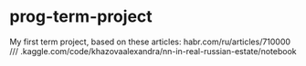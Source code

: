 # prog-term-project
My first term project, based on these articles: habr.com/ru/articles/710000 /// .kaggle.com/code/khazovaalexandra/nn-in-real-russian-estate/notebook
